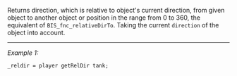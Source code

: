 Returns direction, which is relative to object's current direction, from given object to another object or position in the range from 0 to 360, the equivalent of `BIS_fnc_relativeDirTo`.
Taking the current `direction` of the object into account.


---
*Example 1:*
```sqf
_reldir = player getRelDir tank;
```